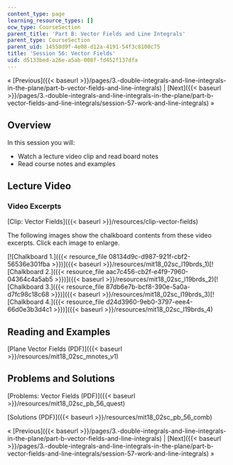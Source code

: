 ```yaml
---
content_type: page
learning_resource_types: []
ocw_type: CourseSection
parent_title: 'Part B: Vector Fields and Line Integrals'
parent_type: CourseSection
parent_uid: 14558d9f-4e08-d12a-4191-54f3c8100c75
title: 'Session 56: Vector Fields'
uid: d5133bed-a26e-a5ab-008f-fd452f137dfa
---
```


« [Previous]({{< baseurl >}}/pages/3.-double-integrals-and-line-integrals-in-the-plane/part-b-vector-fields-and-line-integrals) | [Next]({{< baseurl >}}/pages/3.-double-integrals-and-line-integrals-in-the-plane/part-b-vector-fields-and-line-integrals/session-57-work-and-line-integrals) »

Overview
--------

In this session you will:

*   Watch a lecture video clip and read board notes
*   Read course notes and examples

Lecture Video
-------------

### Video Excerpts

[Clip: Vector Fields]({{< baseurl >}}/resources/clip-vector-fields)

The following images show the chalkboard contents from these video excerpts. Click each image to enlarge.

[![Chalkboard 1.]({{< resource_file 08134d9c-d987-921f-cbf2-56536e301fba >}})]({{< baseurl >}}/resources/mit18_02sc_l19brds_1)[![Chalkboard 2.]({{< resource_file aac7c456-cb2f-e4f9-7960-04364c4a5ab5 >}})]({{< baseurl >}}/resources/mit18_02sc_l19brds_2)[![Chalkboard 3.]({{< resource_file 87db6e7b-bcf8-390e-5a0a-d7fc98c18c68 >}})]({{< baseurl >}}/resources/mit18_02sc_l19brds_3)[![Chalkboard 4.]({{< resource_file d24d3960-9eb0-3797-eee4-66d0e3b3d4c1 >}})]({{< baseurl >}}/resources/mit18_02sc_l19brds_4)

Reading and Examples
--------------------

[Plane Vector Fields (PDF)]({{< baseurl >}}/resources/mit18_02sc_mnotes_v1)

Problems and Solutions
----------------------

[Problems: Vector Fields (PDF)]({{< baseurl >}}/resources/mit18_02sc_pb_56_quest)

[Solutions (PDF)]({{< baseurl >}}/resources/mit18_02sc_pb_56_comb)

« [Previous]({{< baseurl >}}/pages/3.-double-integrals-and-line-integrals-in-the-plane/part-b-vector-fields-and-line-integrals) | [Next]({{< baseurl >}}/pages/3.-double-integrals-and-line-integrals-in-the-plane/part-b-vector-fields-and-line-integrals/session-57-work-and-line-integrals) »